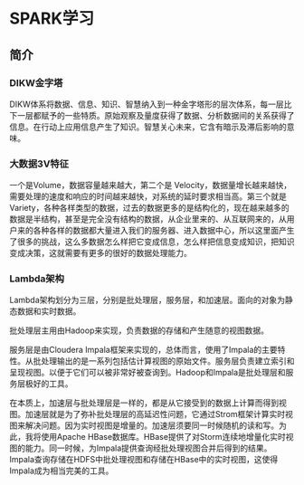 # SPARK学习

## 简介

### DIKW金字塔

DIKW体系将数据、信息、知识、智慧纳入到一种金字塔形的层次体系，每一层比下一层都赋予的一些特质。原始观察及量度获得了数据、分析数据间的关系获得了信息。在行动上应用信息产生了知识。智慧关心未来，它含有暗示及滞后影响的意味。

### 大数据3V特征

一个是Volume，数据容量越来越大，第二个是 Velocity，数据量增长越来越快，需要处理的速度和响应的时间越来越快，对系统的延时要求相当高。第三个就是Variety，各种各样类型的数据，过去的数据更多的是结构化的，现在越来越多的数据是半结构，甚至是完全没有结构的数据，从企业里来的、从互联网来的，从用户来的各种各样的数据都大量进入我们的服务器、进入数据中心，所以这里面产生了很多的挑战，这么多数据怎么样把它变成信息，怎么样把信息变成知识，把知识变成决策，这就需要有更多的很好的数据处理能力。

### Lambda架构

Lambda架构划分为三层，分别是批处理层，服务层，和加速层。面向的对象为静态数据和实时数据。

批处理层主用由Hadoop来实现，负责数据的存储和产生随意的视图数据。

服务层是由Cloudera Impala框架来实现的，总体而言，使用了Impala的主要特性。从批处理输出的是一系列包括估计算视图的原始文件。服务层负责建立索引和呈现视图。以便于它们可以被非常好被查询到。Hadoop和Impala是批处理层和服务层极好的工具。

在本质上，加速层与批处理层是一样的，都是从它接受到的数据上计算而得到视图。加速层就是为了弥补批处理层的高延迟性问题，它通过Strom框架计算实时视图来解决问题。因为实时视图是增量的。加速层须要同一时候随机的读和写。为此，我将使用Apache HBase数据库。HBase提供了对Storm连续地增量化实时视图的能力。同一时候，为Impala提供查询经批处理视图合并后得到的结果。Impala查询存储在HDFS中批处理视图和存储在HBase中的实时视图，这使得Impala成为相当完美的工具。
